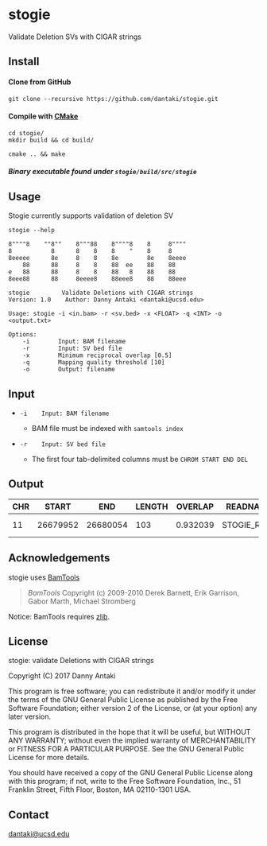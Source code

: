 # stogie
Validate Deletion SVs with CIGAR strings

## Install

#### Clone from GitHub

```
git clone --recursive https://github.com/dantaki/stogie.git
```

#### Compile with [CMake](https://cmake.org/)

```
cd stogie/
mkdir build && cd build/

cmake .. && make 
```

##### Binary executable found under `stogie/build/src/stogie`

## Usage 

Stogie currently supports validation of deletion SV

`stogie --help`

```
8""""8    ""8""    8"""88    8""""8    8     8""""
8           8      8    8    8    "    8     8
8eeeee      8e     8    8    8e        8e    8eeee
    88      88     8    8    88  ee    88    88
e   88      88     8    8    88   8    88    88
8eee88      88     8eeee8    88eee8    88    88eee

stogie         Validate Deletions with CIGAR strings
Version: 1.0	Author: Danny Antaki <dantaki@ucsd.edu>

Usage: stogie -i <in.bam> -r <sv.bed> -x <FLOAT> -q <INT> -o <output.txt>

Options:
    -i        Input: BAM filename
    -r        Input: SV bed file
    -x        Minimum reciprocal overlap [0.5]
    -q        Mapping quality threshold [10]
    -o        Output: filename
```
## Input

* `-i    Input: BAM filename`
   *  BAM file must be indexed with `samtools index`

* `-r    Input: SV bed file`
   * The first four tab-delimited columns must be `CHROM START END DEL`   

## Output

| CHR | START | END | LENGTH | OVERLAP | READNAME | ALIGNMENT | STRANDS | SV | TYPE |
| --- | ----- | --- | ------ | ------- | -------- | --------- | ------- | --- | --- | 
| 11 | 26679952 | 26680054 | 103 | 0.932039 | STOGIE_READ | + | 11:26679948-26680047 | DEL |

## Acknowledgements

stogie uses [BamTools](https://github.com/pezmaster31/bamtools)

> *BamTools*
> Copyright (c) 2009-2010 Derek Barnett, Erik Garrison, Gabor Marth, Michael Stromberg

Notice: BamTools requires [zlib](http://zlib.net/).

## License
stogie: validate Deletions with CIGAR strings 

Copyright (C) 2017 Danny Antaki

This program is free software; you can redistribute it and/or modify
it under the terms of the GNU General Public License as published by
the Free Software Foundation; either version 2 of the License, or
(at your option) any later version.

This program is distributed in the hope that it will be useful,
but WITHOUT ANY WARRANTY; without even the implied warranty of
MERCHANTABILITY or FITNESS FOR A PARTICULAR PURPOSE.  See the
GNU General Public License for more details.

You should have received a copy of the GNU General Public License along
with this program; if not, write to the Free Software Foundation, Inc.,
51 Franklin Street, Fifth Floor, Boston, MA 02110-1301 USA.

## Contact

dantaki@ucsd.edu
